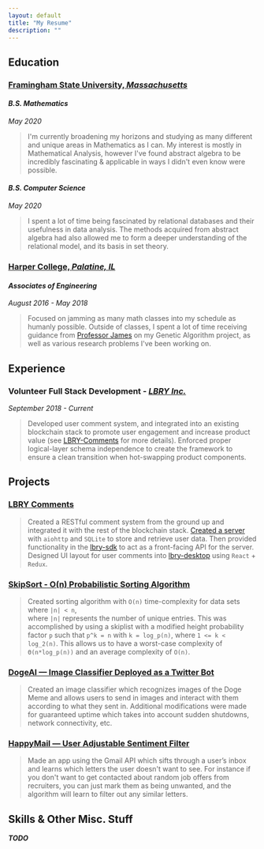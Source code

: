 ```yaml
---
layout: default
title: "My Resume"
description: ""
---
```


## Education

### [**Framingham State University,** *Massachusetts*](https://www.framingham.edu/)  

#### ***B.S. Mathematics***  
*May 2020*  
> I'm currently broadening my horizons and studying as many different and unique
areas in Mathematics as I can. My interest is mostly in Mathematical Analysis,
however I've found abstract algebra to be incredibly fascinating & applicable
in ways I didn't even know were possible.


#### ***B.S. Computer Science***  
*May 2020*  
> I spent a lot of time being fascinated by relational databases and their
usefulness in data analysis. The methods acquired from abstract algebra had
also allowed me to form a deeper understanding of the relational model, and its
basis in set theory.




### [**Harper College,** *Palatine, IL*](https://www.harpercollege.edu/index.php)  
#### ***Associates of Engineering***    
 *August 2016 - May 2018*  
> Focused on jamming as many math classes into my schedule as humanly possible.
Outside of classes, I spent a lot of time receiving guidance from [Professor James][1]
on my Genetic Algorithm project, as well as various research problems I've
been working on.  




## Experience


### Volunteer Full Stack Development - [***LBRY Inc.***](https://github.com/lbryio)  
*September 2018 - Current*  
> Developed user comment system, and integrated into an existing blockchain stack to promote user engagement and increase product value (see [LBRY-Comments](#lbry-comments) for more details). Enforced proper logical-layer schema independence to create the framework to ensure a clean transition when hot-swapping product components.


## Projects


### [LBRY Comments](https://github.com/lbryio/comment-server/README.md)
> Created a RESTful comment system from the ground up and integrated it with the rest of the blockchain stack. [Created a server](https://github.com/lbryio/comment-server/README.md) with `aiohttp` and `SQLite` to store and retrieve user data. Then provided functionality in the [lbry-sdk](https://github.com/lbryio/lbry-sdk) to  act as a front-facing API for the server. Designed UI layout for user comments into [lbry-desktop](https://github.com/lbryio/lbry-desktop) using `React` + `Redux`.




### [SkipSort - O(n) Probabilistic Sorting Algorithm](https://github.com/osilkin98/skipsort)
> Created sorting algorithm with `O(n)` time-complexity for data sets where `|n| < n`,   
where `|n|` represents the number of unique entries.
This was accomplished by using a skiplist with a modified height probability factor `p` such that `p^k = n` with `k = log_p(n)`,
where `1 <= k < log_2(n)`.  This allows us to have a worst-case complexity of `Θ(n*log_p(n))` and an average complexity of `O(n)`.



### [DogeAI — Image Classifier Deployed as a Twitter Bot](https://github.com/osilkin98/DogeAI)
> Created an image classifier which recognizes images of the Doge Meme
and allows users to send in images and interact with them according to
what they sent in.
Additional modifications were made for guaranteed uptime which takes
into account sudden shutdowns, network connectivity, etc.

### [HappyMail — User Adjustable Sentiment Filter](https://github.com/osilkin98/HappyMail)
> Made an app using the Gmail API which sifts through a user’s inbox and
learns which letters the user doesn't want to see. For instance if you don't want to get contacted about random job offers from recruiters, you can just mark them as being unwanted, and the algorithm will learn to filter out any similar letters.


## Skills & Other Misc. Stuff
***TODO***


[1]: http://www2.harpercollege.edu/mathdept/james.html
